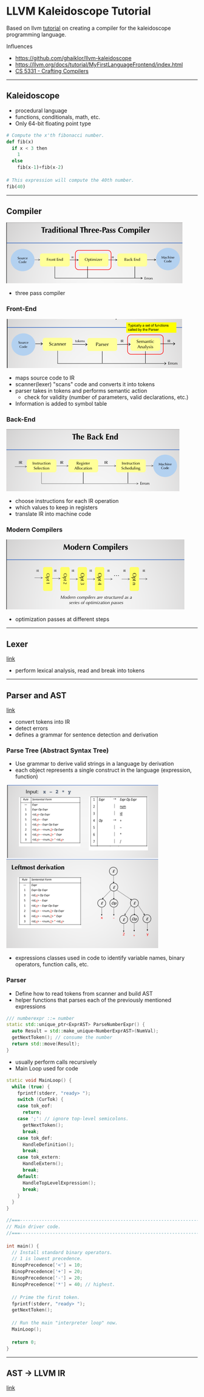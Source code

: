 # LLVM Kaleidoscope Tutorial

Based on llvm [tutorial](https://llvm.org/docs/tutorial/MyFirstLanguageFrontend/index.html) on creating a compiler for the kaleidoscope  programming language. 

Influences
* https://github.com/ghaiklor/llvm-kaleidoscope
* https://llvm.org/docs/tutorial/MyFirstLanguageFrontend/index.html
* [CS 5331 - Crafting Compilers](https://cs.txstate.edu/academics/course_detail/CS/5331/)

---
## Kaleidoscope

* procedural language
* functions, conditionals, math, etc.
* Only 64-bit floating point type 

```python
# Compute the x'th fibonacci number.
def fib(x)
  if x < 3 then
    1
  else
    fib(x-1)+fib(x-2)

# This expression will compute the 40th number.
fib(40)
```
---
## Compiler
<img src="images/three-pass.png">

* three pass compiler

### Front-End
<img src="images/front-end.png">


* maps source code to IR
* scanner(lexer) "scans" code and converts it into tokens
* parser takes in tokens and performs semantic action
    * check for validity (number of parameters, valid declarations, etc.)
* Information is added to symbol table

### Back-End
<img src="images/back-end.png">

* choose instructions for each IR operation
* which values to keep in registers
* translate IR into machine code

### Modern Compilers
<img src="images/modern-compilers.png">

* optimization passes at different steps
---
## Lexer
[link](https://llvm.org/docs/tutorial/MyFirstLanguageFrontend/LangImpl01.html)

* perform lexical analysis, read and break into tokens

---
## Parser and AST
[link](https://llvm.org/docs/tutorial/MyFirstLanguageFrontend/LangImpl02.html)

* convert tokens into IR
* detect errors
* defines a grammar for sentence detection and derivation

### Parse Tree (Abstract Syntax Tree)
* Use grammar to derive valid strings in a language by derivation
* each object represents a single construct in the language (expression, function)

<img src="images/derivation.png" width="400px">
<img src="images/tree-example.png" width="400px">

* expressions classes used in code to identify variable names, binary operators, function calls, etc.

### Parser

* Define how to read tokens from scanner and build AST
* helper functions that parses each of the previously mentioned expressions
```cpp
/// numberexpr ::= number
static std::unique_ptr<ExprAST> ParseNumberExpr() {
  auto Result = std::make_unique<NumberExprAST>(NumVal);
  getNextToken(); // consume the number
  return std::move(Result);
}
```
* usually perform calls recursively
* Main Loop used for code
```cpp
static void MainLoop() {
  while (true) {
    fprintf(stderr, "ready> ");
    switch (CurTok) {
    case tok_eof:
      return;
    case ';': // ignore top-level semicolons.
      getNextToken();
      break;
    case tok_def:
      HandleDefinition();
      break;
    case tok_extern:
      HandleExtern();
      break;
    default:
      HandleTopLevelExpression();
      break;
    }
  }
}
```

```cpp
//===----------------------------------------------------------------------===//
// Main driver code.
//===----------------------------------------------------------------------===//

int main() {
  // Install standard binary operators.
  // 1 is lowest precedence.
  BinopPrecedence['<'] = 10;
  BinopPrecedence['+'] = 20;
  BinopPrecedence['-'] = 20;
  BinopPrecedence['*'] = 40; // highest.

  // Prime the first token.
  fprintf(stderr, "ready> ");
  getNextToken();

  // Run the main "interpreter loop" now.
  MainLoop();

  return 0;
}
```

---
## AST -> LLVM IR
[link](https://llvm.org/docs/tutorial/MyFirstLanguageFrontend/LangImpl03.html)

